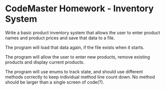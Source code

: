 # CodeMaster Homework - Inventory System

Write a basic product inventory system that allows the user to enter product names and product prices and save that data to a file.

The program will load that data again, if the file exists when it starts.

The program will allow the user to enter new products, remove existing products and display current products.

The program will use enums to track state, and should use different methods correctly to keep individual method line count down. No method should be larger than a single screen of code(?).
